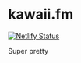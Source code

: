 # kawaii.fm

[![Netlify Status](https://api.netlify.com/api/v1/badges/4acdc235-6605-4da0-9718-c9a4fe61484f/deploy-status)](https://app.netlify.com/sites/kawaii/deploys)

Super pretty

